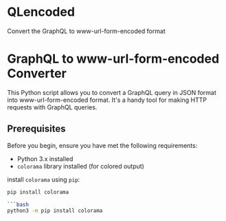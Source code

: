 # QLencoded
Convert the GraphQL to www-url-form-encoded format

# GraphQL to www-url-form-encoded Converter

This Python script allows you to convert a GraphQL query in JSON format into www-url-form-encoded format. It's a handy tool for making HTTP requests with GraphQL queries.

## Prerequisites

Before you begin, ensure you have met the following requirements:

- Python 3.x installed
- `colorama` library installed (for colored output)

install `colorama` using `pip`:

```bash
pip install colorama

```bash
python3 -m pip install colorama
